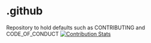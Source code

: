 # .github
Repository to hold defaults such as CONTRIBUTING and CODE_OF_CONDUCT
[![Contribution Stats](https://github-contribution-stats.vercel.app/api/?username=blockstack)](https://github.com/LordDashMe/github-contribution-stats/)
